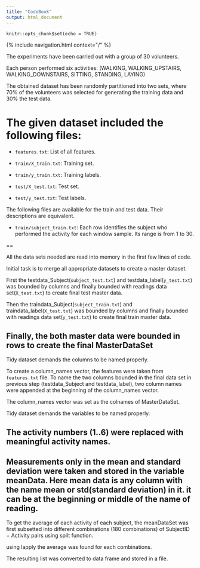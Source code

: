 ```yaml
---
title: "CodeBook"
output: html_document
---
```


```{r setup, include=FALSE}
knitr::opts_chunk$set(echo = TRUE)
```
{% include navigation.html context="/" %}

The experiments have been carried out with a group of 30 volunteers.

Each person performed six activities:
	(WALKING, WALKING_UPSTAIRS, WALKING_DOWNSTAIRS, SITTING, STANDING, LAYING)

The obtained dataset has been randomly partitioned into two sets, where 70% of the volunteers was selected for generating the training data and 30% the test data. 

The given dataset included the following files:
==
- `features.txt`: List of all features.

- `train/X_train.txt`: Training set.

- `train/y_train.txt`: Training labels.

- `test/X_test.txt`: Test set.

- `test/y_test.txt`: Test labels.

The following files are available for the train and test data. Their descriptions are equivalent. 

- `train/subject_train.txt`: Each row identifies the subject who performed the activity for each window sample. Its range is from 1 to 30. 

==

All the data sets needed are read into memory in the first few lines of code. 

Initial task is to merge all appropriate datasets to create a master dataset.

First the testdata_Subject(`subject_test.txt`) and testdata_label(`y_test.txt`) was bounded by columns and finally bounded with readings data set(`X_test.txt`) to create final test master data.

Then the traindata_Subject(`subject_train.txt`) and traindata_label(`X_test.txt`) was bounded by columns and finally bounded with readings data set(`y_test.txt`) to create final train master data.

Finally, the both master data were bounded in rows to create the final MasterDataSet
-------
Tidy dataset demands the columns to be named properly. 

To create a column_names vector, the features were taken from `features.txt` file.
To name the two columns bounded in the final data set in previous step (testdata_Subject and testdata_label), two column names were appended at the beginning of the column_names vector.

The column_names vector was set as the colnames of MasterDataSet.

Tidy dataset demands the variables to be named properly.

The activity numbers (1..6) were replaced with meaningful activity names. 
--
Measurements only in the mean and standard deviation were taken and stored in the variable meanData.
Here mean data is any column with the name mean or std(standard deviation) in it. it can be at the beginning or middle of the name of reading.
--
To get the average of each activity of each subject, the meanDataSet was first subsetted into different combinations (180 combinations) of SubjectID + Activity pairs using spilt function.

using lapply the average was found for each combinations.

The resulting list was converted to data frame and stored in a file. 
